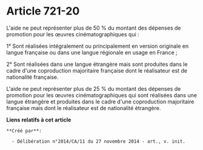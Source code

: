 # Article 721-20

L'aide ne peut représenter plus de 50 % du montant des dépenses de promotion pour les œuvres cinématographiques qui : 

1° Sont réalisées intégralement ou principalement en version originale en langue française ou dans une langue régionale en
usage en France ; 

2° Sont réalisées dans une langue étrangère mais sont produites dans le cadre d'une coproduction majoritaire française dont
le réalisateur est de nationalité française. 

L'aide ne peut représenter plus de 25 % du montant des dépenses de promotion pour les œuvres cinématographiques qui sont
réalisées dans une langue étrangère et produites dans le cadre d'une coproduction majoritaire française mais dont le
réalisateur est de nationalité étrangère.

**Liens relatifs à cet article**

	**Créé par**:

	  - Délibération n°2014/CA/11 du 27 novembre 2014 - art., v. init.

